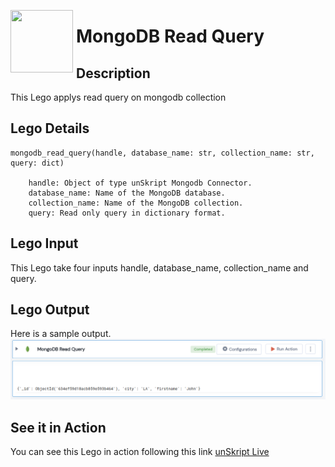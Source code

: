 [<img align="left" src="https://unskript.com/assets/favicon.png" width="100" height="100" style="padding-right: 5px">](https://unskript.com/assets/favicon.png) 
<h1>MongoDB Read Query</h1>

## Description
This Lego applys read query on mongodb collection


## Lego Details

    mongodb_read_query(handle, database_name: str, collection_name: str, query: dict)

        handle: Object of type unSkript Mongodb Connector.
        database_name: Name of the MongoDB database.
        collection_name: Name of the MongoDB collection.
        query: Read only query in dictionary format.

## Lego Input
This Lego take four inputs handle, database_name, collection_name and query.


## Lego Output
Here is a sample output.
<img src="./1.png">


## See it in Action

You can see this Lego in action following this link [unSkript Live](https://us.app.unskript.io)